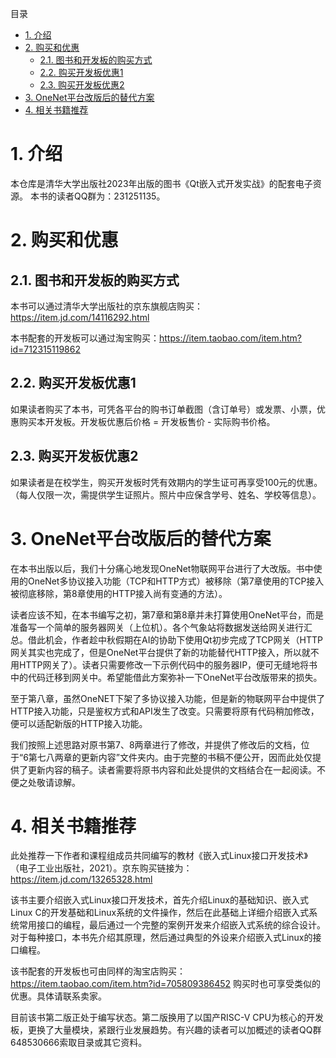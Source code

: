 目录

- [1. 介绍](#1-介绍)
- [2. 购买和优惠](#2-购买和优惠)
  - [2.1. 图书和开发板的购买方式](#21-图书和开发板的购买方式)
  - [2.2. 购买开发板优惠1](#22-购买开发板优惠1)
  - [2.3. 购买开发板优惠2](#23-购买开发板优惠2)
- [3. OneNet平台改版后的替代方案](#3-onenet平台改版后的替代方案)
- [4. 相关书籍推荐](#4-相关书籍推荐)



# 1. 介绍

本仓库是清华大学出版社2023年出版的图书《Qt嵌入式开发实战》的配套电子资源。
本书的读者QQ群为：231251135。

# 2. 购买和优惠
## 2.1. 图书和开发板的购买方式
本书可以通过清华大学出版社的京东旗舰店购买：https://item.jd.com/14116292.html

本书配套的开发板可以通过淘宝购买：https://item.taobao.com/item.htm?id=712315119862

## 2.2. 购买开发板优惠1
如果读者购买了本书，可凭各平台的购书订单截图（含订单号）或发票、小票，优惠购买本开发板。开发板优惠后价格 = 开发板售价 - 实际购书价格。

## 2.3. 购买开发板优惠2
如果读者是在校学生，购买开发板时凭有效期内的学生证可再享受100元的优惠。（每人仅限一次，需提供学生证照片。照片中应保含学号、姓名、学校等信息）。

# 3. OneNet平台改版后的替代方案

在本书出版以后，我们十分痛心地发现OneNet物联网平台进行了大改版。书中使用的OneNet多协议接入功能（TCP和HTTP方式）被移除（第7章使用的TCP接入被彻底移除，第8章使用的HTTP接入尚有变通的方法）。

读者应该不知，在本书编写之初，第7章和第8章并未打算使用OneNet平台，而是准备写一个简单的服务器网关（上位机）。各个气象站将数据发送给网关进行汇总。借此机会，作者趁中秋假期在AI的协助下使用Qt初步完成了TCP网关（HTTP网关其实也完成了，但是OneNet平台提供了新的功能替代HTTP接入，所以就不用HTTP网关了）。读者只需要修改一下示例代码中的服务器IP，便可无缝地将书中的代码迁移到网关中。希望能借此方案弥补一下OneNet平台改版带来的损失。

至于第八章，虽然OneNET下架了多协议接入功能，但是新的物联网平台中提供了HTTP接入功能，只是鉴权方式和API发生了改变。只需要将原有代码稍加修改，便可以适配新版的HTTP接入功能。

我们按照上述思路对原书第7、8两章进行了修改，并提供了修改后的文档，位于“6第七八两章的更新内容”文件夹内。由于完整的书稿不便公开，因而此处仅提供了更新内容的稿子。读者需要将原书内容和此处提供的文档结合在一起阅读。不便之处敬请谅解。

# 4. 相关书籍推荐

此处推荐一下作者和课程组成员共同编写的教材《嵌入式Linux接口开发技术》（电子工业出版社，2021）。京东购买链接为：https://item.jd.com/13265328.html

该书主要介绍嵌入式Linux接口开发技术，首先介绍Linux的基础知识、嵌入式Linux C的开发基础和Linux系统的文件操作，然后在此基础上详细介绍嵌入式系统常用接口的编程，最后通过一个完整的案例开发来介绍嵌入式系统的综合设计。对于每种接口，本书先介绍其原理，然后通过典型的外设来介绍嵌入式Linux的接口编程。

该书配套的开发板也可由同样的淘宝店购买：https://item.taobao.com/item.htm?id=705809386452
购买时也可享受类似的优惠。具体请联系卖家。

目前该书第二版正处于编写状态。第二版换用了以国产RISC-V CPU为核心的开发板，更换了大量模块，紧跟行业发展趋势。有兴趣的读者可以加概述的读者QQ群648530666索取目录或其它资料。